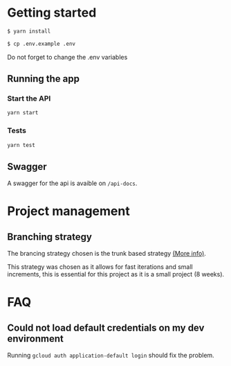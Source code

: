 # Getting started

```sh
$ yarn install

$ cp .env.example .env
```

Do not forget to change the .env variables

## Running the app

### Start the API

```sh
yarn start
```

### Tests

```sh
yarn test
```

## Swagger

A swagger for the api is avaible on `/api-docs`.

# Project management

## Branching strategy

The brancing strategy chosen is the trunk based strategy [(More info)](https://www.atlassian.com/continuous-delivery/continuous-integration/trunk-based-development).

This strategy was chosen as it allows for fast iterations and small increments, this is essential for this project as it is a small project (8 weeks).

# FAQ

## Could not load default credentials on my dev environment

Running `gcloud auth application-default login` should fix the problem.
